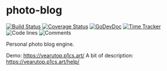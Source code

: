 # photo-blog

[![Build Status](https://github.com/vearutop/photo-blog/workflows/test-unit/badge.svg)](https://github.com/vearutop/photo-blog/actions?query=branch%3Amaster+workflow%3Atest-unit)
[![Coverage Status](https://codecov.io/gh/vearutop/photo-blog/branch/master/graph/badge.svg)](https://codecov.io/gh/vearutop/photo-blog)
[![GoDevDoc](https://img.shields.io/badge/dev-doc-00ADD8?logo=go)](https://pkg.go.dev/github.com/vearutop/photo-blog)
[![Time Tracker](https://wakatime.com/badge/github/vearutop/photo-blog.svg)](https://wakatime.com/badge/github/vearutop/photo-blog)
![Code lines](https://sloc.xyz/github/vearutop/photo-blog/?category=code)
![Comments](https://sloc.xyz/github/vearutop/photo-blog/?category=comments)

Personal photo blog engine.

Demo: https://vearutop.p1cs.art/
A bit of description: https://vearutop.p1cs.art/help/